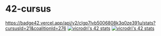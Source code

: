 # 42-cursus

https://badge42.vercel.app/api/v2/clgp7lvb5006808k3q0ze391u/stats?cursusId=21&coalitionId=276
[![vicrodri's 42 stats](https://badge42.vercel.app/api/v2/clgp7lvb5006808k3q0ze391u/stats?cursusId=21&coalitionId=276)](https://github.com/JaeSeoKim/badge42)
<a href="https://github.com/JaeSeoKim/badge42"><img src="https://badge42.vercel.app/api/v2/clgp7lvb5006808k3q0ze391u/stats?cursusId=21&coalitionId=276" alt="vicrodri's 42 stats" /></a>

